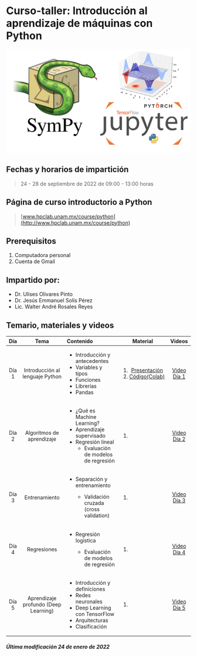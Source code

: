  # Curso-taller: Introducción al aprendizaje de máquinas con Python
 

![alt text](figs/python.png)

## Fechas y horarios de impartición
> 24 - 28 de septiembre de 2022 de 09:00 - 13:00 horas

## Página de curso introductorio a Python
> [www.hpclab.unam.mx/course/python](http://www.hpclab.unam.mx/course/python)

## Prerequisitos
<ol><li>Computadora personal</li> <li> Cuenta de Gmail</li></ol>


## Impartido por:
<ul>
  <li> Dr. Ulises Olivares Pinto</li>
  <li> Dr. Jesús Emmanuel Solís Pérez</li>
  <li> Lic. Walter André Rosales Reyes</li>
</ul>

## Temario, materiales y videos

| Día        | Tema           | Contenido  |  Material   | Videos |
| :-------------: |:-------------:|:-----| :-----:|:-----: |
| Día 1      | Introducción al lenguaje Python| <ul> <li> Introducción y antecedentes</li> <li> Variables y tipos</li> <li> Funciones</li> <li>Librerías</li> <li>Pandas</li> </ul>|  <ol><li> [Presentación](pdf/dia1.pdf)</li> <li>[Código(Colab)](code/dia1.ipynb)</li></ol> | [Video Día 1]()|
| Día 2      |  Algoritmos de aprendizaje | <ul> <li> ¿Qué es Machine Learning? </li>   <li> Aprendizaje supervisado </li> <li> Regresión lineal <ul><li>Evaluación de modelos de regresión</li></ul> </ul> |  <ol><li></li> </ol>| [Video Día 2]()|
| Día 3      | Entrenamiento | <ul> <li> Separación y entrenamiento </li> <ul><li>Validación cruzada (cross validation)</li></ul></ul>  |  <ol><li></li> </ol>  | [Video Día 3]()|
| Día 4      | Regresiones| <ul>  <li> Regresión logística</li> <ul><li>Evaluación de modelos de regresión</li></ul></ul>| <ol><li></li> </ol>| [Video Día 4]()|
| Día 5      | Aprendizaje profundo (Deep Learning) | <ul> <li> Introducción y definiciones</li> <li> Redes neuronales</li> <li> Deep Learning con TensorFlow</li><li>Arquitecturas</li> <li>Clasificación</li></ul> |  <ol><li></li> </ol>   |[Video Día 5]() |

##### Última modificación 24 de enero de 2022
